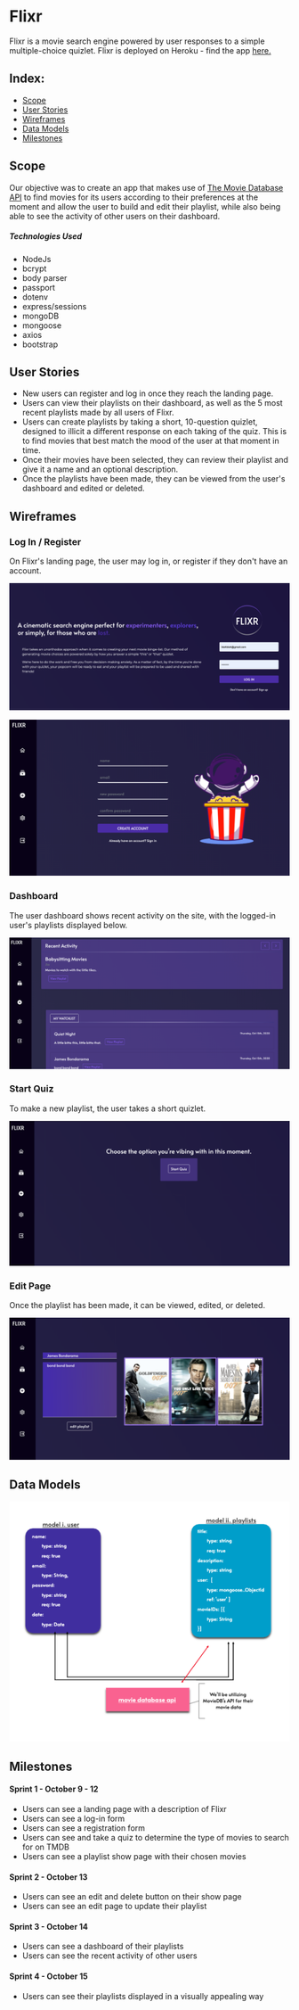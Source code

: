 # Flixr 

Flixr is a movie search engine powered by user responses to a simple multiple-choice quizlet. Flixr is deployed on Heroku - find the app [here.](http://flixr-io.herokuapp.com)

## Index:

- [Scope](#Scope)
- [User Stories](#user-stories)
- [Wireframes](#wireframes)
- [Data Models](#data-models)
- [Milestones](#milestones)

## Scope

Our objective was to create an app that makes use of [The Movie Database API](https://developers.themoviedb.org/4/getting-started/authorization) to find movies for its users according to their preferences at the moment and allow the user to build and edit their playlist, while also being able to see the activity of other users on their dashboard.

##### Technologies Used

- NodeJs
- bcrypt
- body parser
- passport
- dotenv
- express/sessions
- mongoDB
- mongoose
- axios
- bootstrap

## User Stories

- New users can register and log in once they reach the landing page.
- Users can view their playlists on their dashboard, as well as the 5 most recent playlists made by all users of Flixr.
- Users can create playlists by taking a short, 10-question quizlet, designed to illicit a different response on each taking of the quiz. This is to find movies that best match the mood of the user at that moment in time.
- Once their movies have been selected, they can review their playlist and give it a name and an optional description.
- Once the playlists have been made, they can be viewed from the user's dashboard and edited or deleted.

## Wireframes

### Log In / Register

On Flixr's landing page, the user may log in, or register if they don't have an account.

![image](public/images/log-in.png)

![image](public/images/register.png)

### Dashboard

The user dashboard shows recent activity on the site, with the logged-in user's playlists displayed below.

![image](public/images/dashboard.png)

### Start Quiz

To make a new playlist, the user takes a short quizlet.

![image](public/images/start-quiz.png)

### Edit Page

Once the playlist has been made, it can be viewed, edited, or deleted.

![image](public/images/edit-page.png)


## Data Models

![image](public/images/ERD.png)

## Milestones

#### Sprint 1 - October 9 - 12

- Users can see a landing page with a description of Flixr
- Users can see a log-in form
- Users can see a registration form
- Users can see and take a quiz to determine the type of movies to search for on TMDB
- Users can see a playlist show page with their chosen movies

#### Sprint 2 - October 13

- Users can see an edit and delete button on their show page
- Users can see an edit page to update their playlist

#### Sprint 3 - October 14

- Users can see a dashboard of their playlists
- Users can see the recent activity of other users

#### Sprint 4 - October 15

- Users can see their playlists displayed in a visually appealing way
